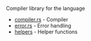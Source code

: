 Compiler library for the language

-   [compiler.rs](compiler.rs) - Compiler
-   [error.rs](error.rs) - Error handling
-   [helpers](helpers.rs) - Helper functions
